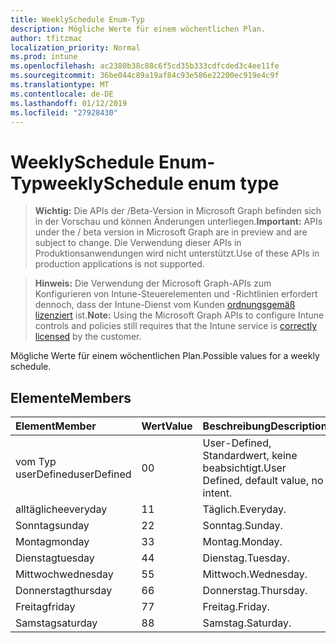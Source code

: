 ```yaml
---
title: WeeklySchedule Enum-Typ
description: Mögliche Werte für einem wöchentlichen Plan.
author: tfitzmac
localization_priority: Normal
ms.prod: intune
ms.openlocfilehash: ac2380b38c88c6f5cd35b333cdfcded3c4ee11fe
ms.sourcegitcommit: 36be044c89a19af84c93e586e22200ec919e4c9f
ms.translationtype: MT
ms.contentlocale: de-DE
ms.lasthandoff: 01/12/2019
ms.locfileid: "27928430"
---
```

# <a name="weeklyschedule-enum-type"></a><span data-ttu-id="d229a-103">WeeklySchedule Enum-Typ</span><span class="sxs-lookup"><span data-stu-id="d229a-103">weeklySchedule enum type</span></span>

> <span data-ttu-id="d229a-104">**Wichtig:** Die APIs der /Beta-Version in Microsoft Graph befinden sich in der Vorschau und können Änderungen unterliegen.</span><span class="sxs-lookup"><span data-stu-id="d229a-104">**Important:** APIs under the / beta version in Microsoft Graph are in preview and are subject to change.</span></span> <span data-ttu-id="d229a-105">Die Verwendung dieser APIs in Produktionsanwendungen wird nicht unterstützt.</span><span class="sxs-lookup"><span data-stu-id="d229a-105">Use of these APIs in production applications is not supported.</span></span>

> <span data-ttu-id="d229a-106">**Hinweis:** Die Verwendung der Microsoft Graph-APIs zum Konfigurieren von Intune-Steuerelementen und -Richtlinien erfordert dennoch, dass der Intune-Dienst vom Kunden [ordnungsgemäß lizenziert](https://go.microsoft.com/fwlink/?linkid=839381) ist.</span><span class="sxs-lookup"><span data-stu-id="d229a-106">**Note:** Using the Microsoft Graph APIs to configure Intune controls and policies still requires that the Intune service is [correctly licensed](https://go.microsoft.com/fwlink/?linkid=839381) by the customer.</span></span>

<span data-ttu-id="d229a-107">Mögliche Werte für einem wöchentlichen Plan.</span><span class="sxs-lookup"><span data-stu-id="d229a-107">Possible values for a weekly schedule.</span></span>
## <a name="members"></a><span data-ttu-id="d229a-108">Elemente</span><span class="sxs-lookup"><span data-stu-id="d229a-108">Members</span></span>
|<span data-ttu-id="d229a-109">Element</span><span class="sxs-lookup"><span data-stu-id="d229a-109">Member</span></span>|<span data-ttu-id="d229a-110">Wert</span><span class="sxs-lookup"><span data-stu-id="d229a-110">Value</span></span>|<span data-ttu-id="d229a-111">Beschreibung</span><span class="sxs-lookup"><span data-stu-id="d229a-111">Description</span></span>|
|:---|:---|:---|
|<span data-ttu-id="d229a-112">vom Typ userDefined</span><span class="sxs-lookup"><span data-stu-id="d229a-112">userDefined</span></span>|<span data-ttu-id="d229a-113">0</span><span class="sxs-lookup"><span data-stu-id="d229a-113">0</span></span>|<span data-ttu-id="d229a-114">User-Defined, Standardwert, keine beabsichtigt.</span><span class="sxs-lookup"><span data-stu-id="d229a-114">User Defined, default value, no intent.</span></span>|
|<span data-ttu-id="d229a-115">alltägliche</span><span class="sxs-lookup"><span data-stu-id="d229a-115">everyday</span></span>|<span data-ttu-id="d229a-116">1</span><span class="sxs-lookup"><span data-stu-id="d229a-116">1</span></span>|<span data-ttu-id="d229a-117">Täglich.</span><span class="sxs-lookup"><span data-stu-id="d229a-117">Everyday.</span></span>|
|<span data-ttu-id="d229a-118">Sonntag</span><span class="sxs-lookup"><span data-stu-id="d229a-118">sunday</span></span>|<span data-ttu-id="d229a-119">2</span><span class="sxs-lookup"><span data-stu-id="d229a-119">2</span></span>|<span data-ttu-id="d229a-120">Sonntag.</span><span class="sxs-lookup"><span data-stu-id="d229a-120">Sunday.</span></span>|
|<span data-ttu-id="d229a-121">Montag</span><span class="sxs-lookup"><span data-stu-id="d229a-121">monday</span></span>|<span data-ttu-id="d229a-122">3</span><span class="sxs-lookup"><span data-stu-id="d229a-122">3</span></span>|<span data-ttu-id="d229a-123">Montag.</span><span class="sxs-lookup"><span data-stu-id="d229a-123">Monday.</span></span>|
|<span data-ttu-id="d229a-124">Dienstag</span><span class="sxs-lookup"><span data-stu-id="d229a-124">tuesday</span></span>|<span data-ttu-id="d229a-125">4</span><span class="sxs-lookup"><span data-stu-id="d229a-125">4</span></span>|<span data-ttu-id="d229a-126">Dienstag.</span><span class="sxs-lookup"><span data-stu-id="d229a-126">Tuesday.</span></span>|
|<span data-ttu-id="d229a-127">Mittwoch</span><span class="sxs-lookup"><span data-stu-id="d229a-127">wednesday</span></span>|<span data-ttu-id="d229a-128">5</span><span class="sxs-lookup"><span data-stu-id="d229a-128">5</span></span>|<span data-ttu-id="d229a-129">Mittwoch.</span><span class="sxs-lookup"><span data-stu-id="d229a-129">Wednesday.</span></span>|
|<span data-ttu-id="d229a-130">Donnerstag</span><span class="sxs-lookup"><span data-stu-id="d229a-130">thursday</span></span>|<span data-ttu-id="d229a-131">6</span><span class="sxs-lookup"><span data-stu-id="d229a-131">6</span></span>|<span data-ttu-id="d229a-132">Donnerstag.</span><span class="sxs-lookup"><span data-stu-id="d229a-132">Thursday.</span></span>|
|<span data-ttu-id="d229a-133">Freitag</span><span class="sxs-lookup"><span data-stu-id="d229a-133">friday</span></span>|<span data-ttu-id="d229a-134">7</span><span class="sxs-lookup"><span data-stu-id="d229a-134">7</span></span>|<span data-ttu-id="d229a-135">Freitag.</span><span class="sxs-lookup"><span data-stu-id="d229a-135">Friday.</span></span>|
|<span data-ttu-id="d229a-136">Samstag</span><span class="sxs-lookup"><span data-stu-id="d229a-136">saturday</span></span>|<span data-ttu-id="d229a-137">8</span><span class="sxs-lookup"><span data-stu-id="d229a-137">8</span></span>|<span data-ttu-id="d229a-138">Samstag.</span><span class="sxs-lookup"><span data-stu-id="d229a-138">Saturday.</span></span>|





